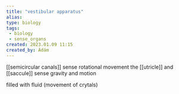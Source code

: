 ```yaml
---
title: "vestibular apparatus"
alias: 
type: biology
tags:
 - biology
 - sense_organs
created: 2023.01.09 11:15
created_by: Ádám
---
```

[[semicircular canals]] sense rotational movement
the [[utricle]] and [[saccule]] sense gravity and motion

filled with fluid (movement of crytals)